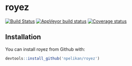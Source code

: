 # royez 
[![Build Status](https://travis-ci.com/npelikan/royez.svg?branch=master)](https://travis-ci.com/npelikan/royez)  [![AppVeyor build status](https://ci.appveyor.com/api/projects/status/github/npelikan/royez?branch=master&svg=true)](https://ci.appveyor.com/project/npelikan/royez)    [![Coverage status](https://codecov.io/gh/npelikan/royez/branch/master/graph/badge.svg)](https://codecov.io/github/npelikan/royez?branch=master)

## Installation

You can install royez from Github with:

``` r
devtools::install_github('npelikan/royez')
```

